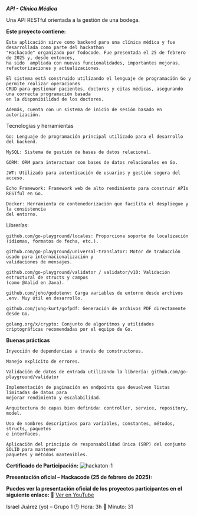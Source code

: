 ***API - Clínica Médica***

Una API RESTful orientada a la gestión de una bodega.

**Este proyecto contiene:**

    Esta aplicación sirve como backend para una clínica médica y fue desarrollada como parte del hackathon 
    "Hackacode" organizado por Todocode. Fue presentada el 25 de febrero de 2025 y, desde entonces, 
    ha sido  ampliada con nuevas funcionalidades, importantes mejoras, refactorizaciones y actualizaciones. 
    
    El sistema está construido utilizando el lenguaje de programación Go y permite realizar operaciones 
    CRUD para gestionar pacientes, doctores y citas médicas, asegurando una correcta programación basada 
    en la disponibilidad de los doctores. 
    
    Además, cuenta con un sistema de inicio de sesión basado en autorización.

Tecnologías y herramientas

    Go: Lenguaje de programación principal utilizado para el desarrollo del backend.

    MySQL: Sistema de gestión de bases de datos relacional.

    GORM: ORM para interactuar con bases de datos relacionales en Go.

    JWT: Utilizado para autenticación de usuarios y gestión segura del acceso.

    Echo Framework: Framework web de alto rendimiento para construir APIs RESTful en Go.

    Docker: Herramienta de contenedorización que facilita el despliegue y la consistencia 
    del entorno.
    
Librerías:
    
    github.com/go-playground/locales: Proporciona soporte de localización (idiomas, formatos de fecha, etc.).
    
    github.com/go-playground/universal-translator: Motor de traducción usado para internacionalización y 
    validaciones de mensajes.
    
    github.com/go-playground/validator / validator/v10: Validación estructural de structs y campos 
    (como @Valid en Java).
    
    github.com/joho/godotenv: Carga variables de entorno desde archivos .env. Muy útil en desarrollo.
    
    github.com/jung-kurt/gofpdf: Generación de archivos PDF directamente desde Go.
    
    golang.org/x/crypto: Conjunto de algoritmos y utilidades criptográficas recomendadas por el equipo de Go.
    

 **Buenas prácticas**

    Inyección de dependencias a través de constructores.

    Manejo explícito de errores.

    Validación de datos de entrada utilizando la librería: github.com/go-playground/validator

    Implementación de paginación en endpoints que devuelven listas límitadas de datos para 
    mejorar rendimiento y escalabilidad.

    Arquitectura de capas bien definida: controller, service, repository, model.

    Uso de nombres descriptivos para variables, constantes, métodos, structs, paquetes 
    e interfaces.

    Aplicación del principio de responsabilidad única (SRP) del conjunto SOLID para mantener 
    paquetes y métodos mantenibles.
    
  **Certificado de Participación:**
![hackaton-1](https://github.com/user-attachments/assets/5e8854ab-4302-4763-a4c2-816a2575d85b)

 **Presentación oficial – Hackacode (25 de febrero de 2025):**

**Puedes ver la presentación oficial de los proyectos participantes en el siguiente enlace:**
🔗 [Ver en YouTube](https://www.youtube.com/watch?v=Nr6f0MuI_rM&t=13426s)

Israel Juárez (yo) – Grupo 1
🕒 Hora: 3h     📍 Minuto: 31
